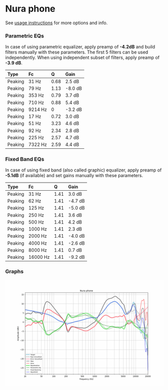 # Nura phone
See [usage instructions](https://github.com/jaakkopasanen/AutoEq#usage) for more options and info.

### Parametric EQs
In case of using parametric equalizer, apply preamp of **-4.2dB** and build filters manually
with these parameters. The first 5 filters can be used independently.
When using independent subset of filters, apply preamp of **-3.9 dB**.

| Type    | Fc      |    Q | Gain    |
|:--------|:--------|:-----|:--------|
| Peaking | 31 Hz   | 0.68 | 2.5 dB  |
| Peaking | 79 Hz   | 1.13 | -8.0 dB |
| Peaking | 353 Hz  | 0.79 | 3.7 dB  |
| Peaking | 710 Hz  | 0.88 | 5.4 dB  |
| Peaking | 9214 Hz | 0    | -3.2 dB |
| Peaking | 17 Hz   | 0.72 | 3.0 dB  |
| Peaking | 51 Hz   | 3.23 | 4.6 dB  |
| Peaking | 92 Hz   | 2.34 | 2.8 dB  |
| Peaking | 225 Hz  | 2.57 | 4.7 dB  |
| Peaking | 7322 Hz | 2.59 | 4.4 dB  |

### Fixed Band EQs
In case of using fixed band (also called graphic) equalizer, apply preamp of **-5.1dB**
(if available) and set gains manually with these parameters.

| Type    | Fc       |    Q | Gain    |
|:--------|:---------|:-----|:--------|
| Peaking | 31 Hz    | 1.41 | 3.0 dB  |
| Peaking | 62 Hz    | 1.41 | -4.7 dB |
| Peaking | 125 Hz   | 1.41 | -5.0 dB |
| Peaking | 250 Hz   | 1.41 | 3.6 dB  |
| Peaking | 500 Hz   | 1.41 | 4.2 dB  |
| Peaking | 1000 Hz  | 1.41 | 2.3 dB  |
| Peaking | 2000 Hz  | 1.41 | -4.0 dB |
| Peaking | 4000 Hz  | 1.41 | -2.6 dB |
| Peaking | 8000 Hz  | 1.41 | 0.7 dB  |
| Peaking | 16000 Hz | 1.41 | -9.2 dB |

### Graphs
![](./Nura%20phone.png)